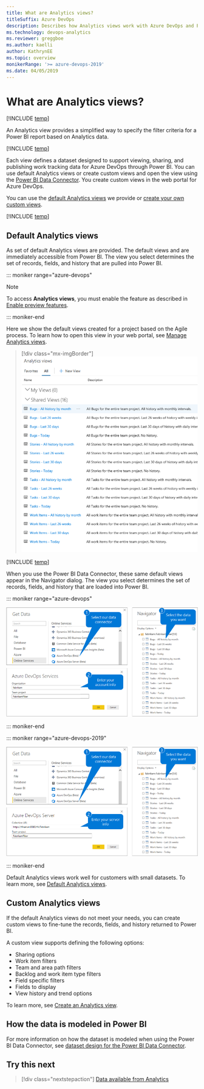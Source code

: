 ```yaml
---
title: What are Analytics views?
titleSuffix: Azure DevOps
description: Describes how Analytics views work with Azure DevOps and Power BI integration 
ms.technology: devops-analytics
ms.reviewer: greggboe
ms.author: kaelli
author: KathrynEE
ms.topic: overview
monikerRange: '>= azure-devops-2019'
ms.date: 04/05/2019
---
```



# What are Analytics views?

[!INCLUDE [temp](../includes/version-azure-devops.md)]


<!--- Supports https://go.microsoft.com/fwlink/?linkid=865481  --> 

An Analytics view provides a simplified way to specify the filter criteria for a Power BI report based on Analytics data. 

[!INCLUDE [temp](includes/analytics-views-warning.md)]

Each view defines a dataset designed to support viewing, sharing, and publishing work tracking data for Azure DevOps through Power BI. You can use default Analytics views or create custom views and open the view using the [Power BI Data Connector](data-connector-connect.md). You create custom views in the web portal for Azure DevOps. 

You can use the [default Analytics views](analytics-default-views.md) we provide or [create your own custom views](analytics-views-create.md).

[!INCLUDE [temp](../includes/boards-disabled.md)]

## Default Analytics views

As set of default Analytics views are provided. The default views and are immediately accessible from Power BI. The view you select determines the set of records, fields, and history that are pulled into Power BI.  

::: moniker range="azure-devops"

> [!NOTE]  
> To access <strong>Analytics views</strong>, you must enable the feature as described in [Enable preview features](/azure/devops/project/navigation/preview-features).  

::: moniker-end

Here we show the default views created for a project based on the Agile process. To learn how to open this view in your web portal, see [Manage Analytics views](analytics-views-manage.md).

> [!div class="mx-imgBorder"] 
> ![Default Analytics views](./media/default-views/default-views.png)

[!INCLUDE [temp](../includes/analytics-image-differences.md)] 

When you use the Power BI Data Connector, these same default views appear in the Navigator dialog. The view you select determines the set of records, fields, and history that are loaded into Power BI.

::: moniker range="azure-devops"

![Power BI Azure DevOps Connector (Beta)](media/pbi-getstarted-123.png)

::: moniker-end

::: moniker range="azure-devops-2019"

![Power BI Azure DevOps Server Connector (Beta)](media/pbi-getstarted-123-onprem.png)

::: moniker-end


Default Analytics views work well for customers with small datasets. To learn more, see [Default Analytics views](analytics-default-views.md).


## Custom Analytics views

If the default Analytics views do not meet your needs, you can create custom views to fine-tune the records, fields, and history returned to Power BI.

A custom view supports defining the following options:
- Sharing options
- Work item filters 
- Team and area path filters
- Backlog and work item type filters
- Field specific filters 
- Fields to display 
- View history and trend options 

To learn more, see [Create an Analytics view](./analytics-views-create.md).

## How the data is modeled in Power BI

For more information on how the dataset is modeled when using the Power BI Data Connector, see [dataset design for the Power BI Data Connector](data-connector-dataset.md).

<a id="q-a"> </a>
## Try this next
> [!div class="nextstepaction"]
> [Data available from Analytics](data-available-in-analytics.md)

 
